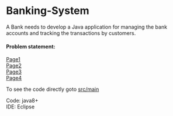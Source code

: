 # Banking-System

A Bank needs to develop a Java application for managing the bank accounts and tracking the transactions by customers.   
  
#### Problem statement:  
[Page1](https://github.com/SubhasisDebsharma/Banking-System/blob/master/problem/1.jpg)  
[Page2](https://github.com/SubhasisDebsharma/Banking-System/blob/master/problem/2.jpg)  
[Page3](https://github.com/SubhasisDebsharma/Banking-System/blob/master/problem/3.jpg)  
[Page4](https://github.com/SubhasisDebsharma/Banking-System/blob/master/problem/4.jpg)  

To see the code directly goto [src/main](https://github.com/SubhasisDebsharma/Banking-System/tree/master/src/main)  

Code: java8+  
IDE: Eclipse

